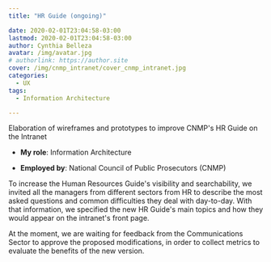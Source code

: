 ```yaml
---
title: "HR Guide (ongoing)"

date: 2020-02-01T23:04:58-03:00
lastmod: 2020-02-01T23:04:58-03:00
author: Cynthia Belleza
avatar: /img/avatar.jpg
# authorlink: https://author.site
cover: /img/cnmp_intranet/cover_cnmp_intranet.jpg
categories:
  - UX 
tags:
  - Information Architecture  

---
```


Elaboration of wireframes and prototypes to improve CNMP's HR Guide on the Intranet

<!--more-->

* **My role**: Information Architecture

* **Employed by**: National Council of Public Prosecutors (CNMP)

To increase the Human Resources Guide's visibility and searchability, we invited all the managers from different sectors from HR to describe the most asked questions and common difficulties they deal with day-to-day. With that information, we specified the new HR Guide's main topics and how they would appear on the intranet's front page.

At the moment, we are waiting for feedback from the Communications Sector to approve the proposed modifications, in order to collect metrics to evaluate the benefits of the new version.

